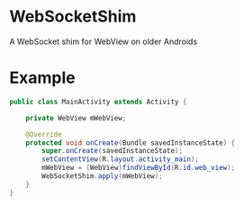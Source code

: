 WebSocketShim
=============

A WebSocket shim for WebView on older Androids

Example
=======
```java
public class MainActivity extends Activity {

    private WebView mWebView;

    @Override
    protected void onCreate(Bundle savedInstanceState) {
        super.onCreate(savedInstanceState);
        setContentView(R.layout.activity_main);
        mWebView = (WebView)findViewById(R.id.web_view);
        WebSocketShim.apply(mWebView);
    }
}
```

